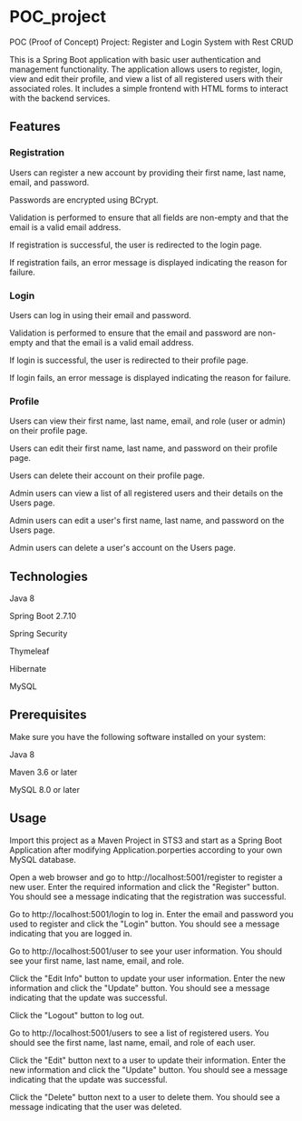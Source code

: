# POC_project
POC (Proof of Concept) Project: Register and Login System with Rest CRUD

This is a Spring Boot application with basic user authentication and management functionality. The application allows users to register, login, view and edit their profile, and view a list of all registered users with their associated roles. It includes a simple frontend with HTML forms to interact with the backend services.

## Features

### Registration

Users can register a new account by providing their first name, last name, email, and password.

Passwords are encrypted using BCrypt.

Validation is performed to ensure that all fields are non-empty and that the email is a valid email address.

If registration is successful, the user is redirected to the login page.

If registration fails, an error message is displayed indicating the reason for failure.

### Login

Users can log in using their email and password.

Validation is performed to ensure that the email and password are non-empty and that the email is a valid email address.

If login is successful, the user is redirected to their profile page.

If login fails, an error message is displayed indicating the reason for failure.

### Profile

Users can view their first name, last name, email, and role (user or admin) on their profile page.

Users can edit their first name, last name, and password on their profile page.

Users can delete their account on their profile page.

Admin users can view a list of all registered users and their details on the Users page.

Admin users can edit a user's first name, last name, and password on the Users page.

Admin users can delete a user's account on the Users page.

## Technologies

Java 8

Spring Boot 2.7.10

Spring Security

Thymeleaf

Hibernate

MySQL

## Prerequisites
Make sure you have the following software installed on your system:

Java 8

Maven 3.6 or later

MySQL 8.0 or later

## Usage

Import this project as a Maven Project in STS3 and start as a Spring Boot Application after modifying Application.porperties according to your own MySQL database.

Open a web browser and go to http://localhost:5001/register to register a new user. Enter the required information and click the "Register" button. You should see a message indicating that the registration was successful.

Go to http://localhost:5001/login to log in. Enter the email and password you used to register and click the "Login" button. You should see a message indicating that you are logged in.

Go to http://localhost:5001/user to see your user information. You should see your first name, last name, email, and role.

Click the "Edit Info" button to update your user information. Enter the new information and click the "Update" button. You should see a message indicating that the update was successful.

Click the "Logout" button to log out.

Go to http://localhost:5001/users to see a list of registered users. You should see the first name, last name, email, and role of each user.

Click the "Edit" button next to a user to update their information. Enter the new information and click the "Update" button. You should see a message indicating that the update was successful.

Click the "Delete" button next to a user to delete them. You should see a message indicating that the user was deleted.



